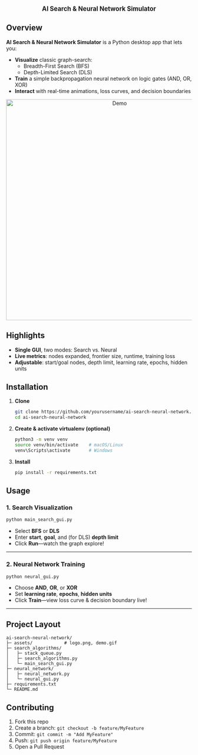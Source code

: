 <!-- centered logo + title -->
<p align="center">
  <br />
  <strong><big>AI Search & Neural Network Simulator</big></strong>
  <br />
</p>

##  Overview

**AI Search & Neural Network Simulator** is a Python desktop app that lets you:

- **Visualize** classic graph-search:  
  - Breadth-First Search (BFS)  
  - Depth-Limited Search (DLS)
- **Train** a simple backpropagation neural network on logic gates (AND, OR, XOR)
- **Interact** with real-time animations, loss curves, and decision boundaries

<p align="center">
  <img src="assets/demo.gif" alt="Demo" width="600" />
</p>

##  Highlights

- **Single GUI**, two modes: Search vs. Neural  
- **Live metrics**: nodes expanded, frontier size, runtime, training loss  
- **Adjustable**: start/goal nodes, depth limit, learning rate, epochs, hidden units  

##  Installation

1. **Clone**  
   ```bash
   git clone https://github.com/yourusername/ai-search-neural-network.git
   cd ai-search-neural-network
2. **Create & activate virtualenv (optional)**
   ```bash
   python3 -m venv venv
   source venv/bin/activate    # macOS/Linux
   venv\Scripts\activate       # Windows
3. **Install**
   ```bash
   pip install -r requirements.txt

##  Usage

### 1. Search Visualization

```bash
python main_search_gui.py
```

* Select **BFS** or **DLS**
* Enter **start**, **goal**, and (for DLS) **depth limit**
* Click **Run**—watch the graph explore!

---

### 2. Neural Network Training

```bash
python neural_gui.py
```

* Choose **AND**, **OR**, or **XOR**
* Set **learning rate**, **epochs**, **hidden units**
* Click **Train**—view loss curve & decision boundary live!

---

##  Project Layout

```
ai-search-neural-network/
├─ assets/            # logo.png, demo.gif
├─ search_algorithms/   
│   ├─ stack_queue.py
│   ├─ search_algorithms.py
│   └─ main_search_gui.py
├─ neural_network/
│   ├─ neural_network.py
│   └─ neural_gui.py
├─ requirements.txt
└─ README.md
```

##  Contributing

1. Fork this repo
2. Create a branch: `git checkout -b feature/MyFeature`
3. Commit: `git commit -m "Add MyFeature"`
4. Push: `git push origin feature/MyFeature`
5. Open a Pull Request


